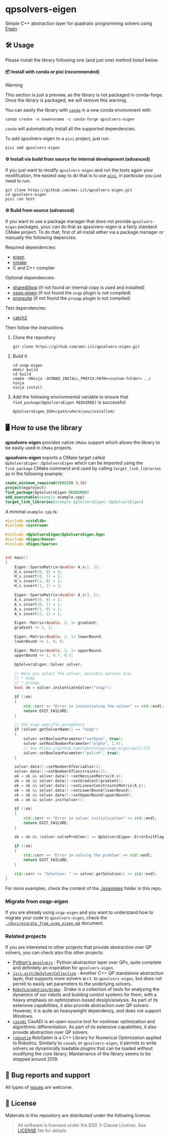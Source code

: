 # qpsolvers-eigen

Simple C++ abstraction layer for quadratic programming solvers using [Eigen](http://eigen.tuxfamily.org/index.php?title=Main_Page).

## 🛠️ Usage

Please install the library following one (and just one) method listed below.

#### 📦 Install with conda or pixi (recommended)

> [!WARNING]
> This section is just a preview, as the library is not packaged in conda-forge. Once the library is packaged, we will remove this warning.

You can easily the library with [`conda`](https://github.com/conda-forge/qpsolvers-eigen-feedstock) in a new conda environment with
```
conda create -n newenvname -c conda-forge qpsolvers-eigen
```
`conda` will automatically install all the supported dependencies.

To add qpsolvers-eigen to a `pixi` project, just run:

```
pixi add qpsolvers-eigen
```

#### ⚙️ Install via build from source for internal development (advanced)

If you just want to modify `qpsolvers-eigen` and run the tests again your modification,
the easiest way to do that is to use [`pixi`](https://pixi.sh/latest/), in particular you just need to run:

~~~
git clone https://github.com/ami-iit/qpsolvers-eigen.git
cd qpsolvers-eigen
pixi run test
~~~

#### ⚙️ Build from source (advanced)

If you want to use a package manager that does not provide `qpsolvers-eigen` packages, youc can do that
as qpsolvers-eigen is a fairly standard CMake project. To do that, first of all install either via a package
manager or manually the following depencies:

Required dependencies:
* [eigen](https://eigen.tuxfamily.org/index.php?title=Main_Page)
* [cmake](https://cmake.org/)
* C and C++ compiler

Optional dependencies:
* [sharedlibpp](https://github.com/ami-iit/sharedlibpp) (if not found an internal copy is used and installed)
* [osqp-eigen](https://github.com/robotology/osqp-eigen) (if not found the `osqp` plugin is not compiled)
* [proxsuite](https://github.com/Simple-Robotics/proxsuite) (if not found the `proxqp` plugin is not compiled)

Test dependencies:
* [catch2](https://github.com/catchorg/Catch2)

Then follow the instructions

1. Clone the repository
   ```
   git clone https://github.com/ami-iit/qpsolvers-eigen.git
   ```
2. Build it
   ```
   cd osqp-eigen
   mkdir build
   cd build
   cmake -GNinja -DCMAKE_INSTALL_PREFIX:PATH=<custom-folder> ../
   ninja
   ninja install
   ```
3. Add the following environmental variable to ensure that `find_package(QpSolversEigen REQUIRED)` is successful:
   ```
   QpSolversEigen_DIR=/path/where/you/installed/
   ```

## 🖥️ How to use the library

**qpsolvers-eigen** provides native `CMake` support which allows the library to be easily used in `CMake` projects.

**qpsolvers-eigen** exports a CMake target called `QpSolversEigen::QpSolversEigen` which can be imported using the `find_package` CMake command and used by calling `target_link_libraries` as in the following example:

```cmake
cmake_minimum_required(VERSION 3.16)
project(myproject)
find_package(QpSolversEigen REQUIRED)
add_executable(example example.cpp)
target_link_libraries(example QpSolversEigen::QpSolversEigen)
```

A minimal `example.cpp` is:

~~~cxx
#include <cstdlib>
#include <iostream>

#include <QpSolversEigen/QpSolversEigen.hpp>
#include <Eigen/Dense>
#include <Eigen/Sparse>


int main()
{
    Eigen::SparseMatrix<double> H_s(2, 2);
    H_s.insert(0, 0) = 4;
    H_s.insert(0, 1) = 1;
    H_s.insert(1, 0) = 1;
    H_s.insert(1, 1) = 2;

    Eigen::SparseMatrix<double> A_s(3, 2);
    A_s.insert(0, 0) = 1;
    A_s.insert(0, 1) = 1;
    A_s.insert(1, 0) = 1;
    A_s.insert(2, 1) = 1;

    Eigen::Matrix<double, 2, 1> gradient;
    gradient << 1, 1;

    Eigen::Matrix<double, 3, 1> lowerBound;
    lowerBound << 1, 0, 0;

    Eigen::Matrix<double, 3, 1> upperBound;
    upperBound << 1, 0.7, 0.7;

    QpSolversEigen::Solver solver;

    // Here you select the solver, possible options are:
    // * osqp
    // * proxqp
    bool ok = solver.instantiateSolver("osqp");

    if (!ok)
    {
        std::cerr << "Error in instantiating the solver" << std::endl;
        return EXIT_FAILURE;
    }

    // Set osqp-specific parameters
    if (solver.getSolverName() == "osqp")
    {
        solver.setBooleanParameter("verbose", true);
        solver.setRealNumberParameter("alpha", 1.0);
        // See https://github.com/robotology/osqp-eigen/pull/172
        solver.setBooleanParameter("polish", true);
    }

    solver.data()->setNumberOfVariables(2);
    solver.data()->setNumberOfConstraints(3);
    ok = ok && solver.data()->setHessianMatrix(H_s);
    ok = ok && solver.data()->setGradient(gradient);
    ok = ok && solver.data()->setLinearConstraintsMatrix(A_s);
    ok = ok && solver.data()->setLowerBound(lowerBound);
    ok = ok && solver.data()->setUpperBound(upperBound);
    ok = ok && solver.initSolver();

    if (!ok)
    {
        std::cerr << "Error in solver initialization" << std::endl;
        return EXIT_FAILURE;
    }

    ok = ok && (solver.solveProblem() == QpSolversEigen::ErrorExitFlag::NoError);

    if (!ok)
    {
        std::cerr << "Error in solving the problem" << std::endl;
        return EXIT_FAILURE;
    }

    std::cerr << "Solution: " << solver.getSolution() << std::endl;
}
~~~

For more examples, check the content of the [./examples](./examples) folder in this repo.


### Migrate from osqp-eigen

If you are already using `osqp-eigen` and you want to understand how to migrate your code to `qpsolvers-eigen`, check the [`./docs/migrate_from_osqp_eigen.md`](./docs/migrate_from_osqp_eigen.md) document.

### Related projects

If you are interested to other projects that provide abstraction over QP solvers, you can check also this other projects:

* [Python's `qpsolvers`](https://qpsolvers.github.io) : Python abstraction layer over QPs, quite complete and definitely an inspiration for `qpsolvers-eigen`.
* [`isri-aist/QpSolverCollection`](https://github.com/isri-aist/QpSolverCollection) : Another C++ QP standalone abstraction layer, that supports more solvers w.r.t. to `qpsolvers-eigen`, but does not permit to easily set parameters to the underlying solvers.
* [`RobotLocomotion/drake`](https://drake.mit.edu/doxygen_cxx/group__solvers.html) : Drake is a collection of tools for analyzing the dynamics of our robots and building control systems for them, with a heavy emphasis on optimization-based design/analysis. As part of its extensive capabilities, it also provide abstraction over QP solvers. However, it is quite an heavyweight dependency, and does not support Windows.
* [`casadi`](https://web.casadi.org/docs/#quadratic-programming) CasADi is an open-source tool for nonlinear optimization and algorithmic differentiation. As part of its extensive capabilities, it also provide abstraction over QP solvers.
* [`roboptim`](http://roboptim.net/) RobOptim is a C++ Library for Numerical Optimization applied to Robotics. Similarly to `casadi` or `qpsolvers-eigen`, it permits to write solvers as dynamically loadable plugins that can be loaded without modifying the core library. Mantainance of the library seems to be stopped around 2019.

## 🐛 Bug reports and support

All types of [issues](https://github.com/ami-iit/qpsolvers-eigen/issues/new) are welcome.

## 📝 License

Materials in this repository are distributed under the following license:

> All software is licensed under the BSD 3-Clause License. See [LICENSE](https://github.com/robotology/osqp-eigen/blob/master/LICENSE) file for details.
